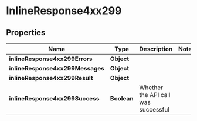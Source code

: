 # InlineResponse4xx299

## Properties
Name | Type | Description | Notes
------------ | ------------- | ------------- | -------------
**inlineResponse4xx299Errors** | **Object** |  | 
**inlineResponse4xx299Messages** | **Object** |  | 
**inlineResponse4xx299Result** | **Object** |  | 
**inlineResponse4xx299Success** | **Boolean** | Whether the API call was successful | 
